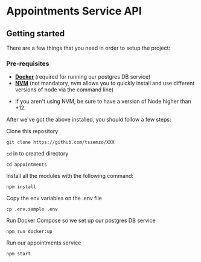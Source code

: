 # Appointments Service API

## Getting started

There are a few things that you need in order to setup the project:

### Pre-requisites

- **[Docker](https://www.docker.com/)** (required for running our postgres DB service)
- **[NVM](https://github.com/nvm-sh/nvm)** (not mandatory, nvm allows you to quickly install and use different versions of node via the command line)

* If you aren't using NVM, be sure to have a version of Node higher than +12.

After we've got the above installed, you should follow a few steps:

Clone this repository 

```
git clone https://github.com/tszemzo/XXX
```

`cd` in to created directory

```
cd appointments
```

Install all the modules with the following command:

```
npm install
```

Copy the env variables on the .env file

```
cp .env.sample .env
```

Run Docker Compose so we set up our postgres DB service

```
npm run docker:up
```

Run our appointments service

```
npm start
```
